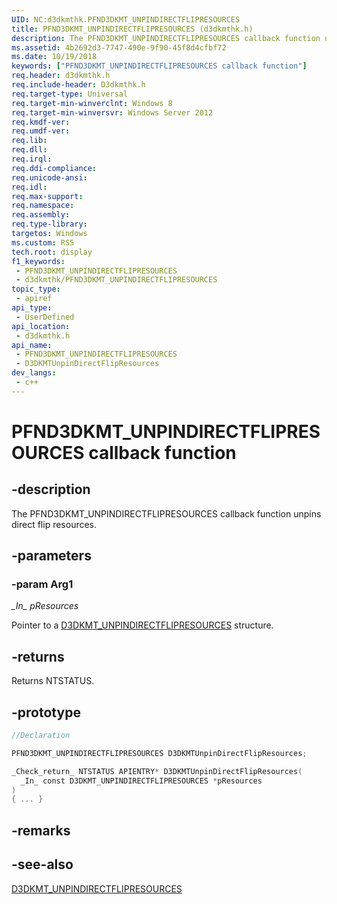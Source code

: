```yaml
---
UID: NC:d3dkmthk.PFND3DKMT_UNPINDIRECTFLIPRESOURCES
title: PFND3DKMT_UNPINDIRECTFLIPRESOURCES (d3dkmthk.h)
description: The PFND3DKMT_UNPINDIRECTFLIPRESOURCES callback function unpins direct flip resources.
ms.assetid: 4b2692d3-7747-490e-9f90-45f8d4cfbf72
ms.date: 10/19/2018
keywords: ["PFND3DKMT_UNPINDIRECTFLIPRESOURCES callback function"]
req.header: d3dkmthk.h
req.include-header: D3dkmthk.h
req.target-type: Universal
req.target-min-winverclnt: Windows 8
req.target-min-winversvr: Windows Server 2012
req.kmdf-ver: 
req.umdf-ver: 
req.lib: 
req.dll: 
req.irql: 
req.ddi-compliance: 
req.unicode-ansi: 
req.idl: 
req.max-support: 
req.namespace: 
req.assembly: 
req.type-library: 
targetos: Windows
ms.custom: RS5
tech.root: display
f1_keywords:
 - PFND3DKMT_UNPINDIRECTFLIPRESOURCES
 - d3dkmthk/PFND3DKMT_UNPINDIRECTFLIPRESOURCES
topic_type:
 - apiref
api_type:
 - UserDefined
api_location:
 - d3dkmthk.h
api_name:
 - PFND3DKMT_UNPINDIRECTFLIPRESOURCES
 - D3DKMTUnpinDirectFlipResources
dev_langs:
 - c++
---
```


# PFND3DKMT_UNPINDIRECTFLIPRESOURCES callback function


## -description

The PFND3DKMT_UNPINDIRECTFLIPRESOURCES callback function unpins direct flip resources.

## -parameters

### -param Arg1

*\_In\_* *pResources*

Pointer to a [D3DKMT_UNPINDIRECTFLIPRESOURCES](ns-d3dkmthk-_d3dkmt_unpindirectflipresources.md) structure.

## -returns

Returns NTSTATUS.

## -prototype

```cpp
//Declaration

PFND3DKMT_UNPINDIRECTFLIPRESOURCES D3DKMTUnpinDirectFlipResources;

_Check_return_ NTSTATUS APIENTRY* D3DKMTUnpinDirectFlipResources(
  _In_ const D3DKMT_UNPINDIRECTFLIPRESOURCES *pResources
)
{ ... }

```

## -remarks

## -see-also

[D3DKMT_UNPINDIRECTFLIPRESOURCES](ns-d3dkmthk-_d3dkmt_unpindirectflipresources.md)


